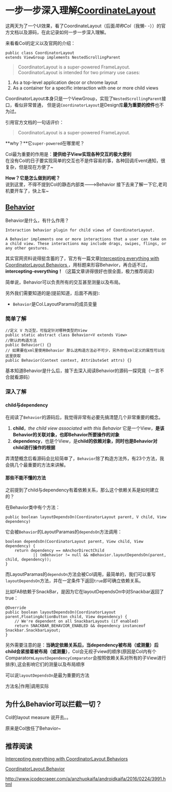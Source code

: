 # 一步一步深入理解[CoordinateLayout](https://developer.android.com/reference/android/support/design/widget/CoordinatorLayout.html)

这两天为了一个UI效果，看了CoordinateLayout（后面*简称Col*（我懒- -））的官方文档以及源码，在此记录如何一步一步深入理解。    

来看看Col的定义以及官网的介绍：  
```
public class CoordinatorLayout
extends ViewGroup implements NestedScrollingParent
```  

> CoordinatorLayout is a super-powered FrameLayout.
CoordinatorLayout is intended for two primary use cases:
1. As a top-level application decor or chrome layout
2. As a container for a specific interaction with one or more child views

CoordinatorLayout本身只是一个ViewGroup，实现了`NestedScrollingParent`接口，看似非常普通，
但是说`CoordinatorLayout`是Design库**最为重要的控件**也不为过。

引用官方文档的一句话评价：  
> CoordinatorLayout is a super-powered FrameLayout.


**why？**它`super-powered`在哪里呢？    

Col最为重要的作用是：**提供给子View实现各种交互的极大便利**  
在没有Col的日子要实现简单的交互也不是件容易的事，各种回调/Event通知，很复杂，但是现在方便了~  

 **How？它是怎么做到的呢？**    
说到这里，不得不提到Col的静态内部类--->Behavior
接下去来了解一下它,老司机要开车了，快上车~  

## [Behavior](https://developer.android.com/reference/android/support/design/widget/CoordinatorLayout.Behavior.html)  
Behavior是什么，有什么作用？

	Interaction behavior plugin for child views of CoordinatorLayout.

	A Behavior implements one or more interactions that a user can take on a child view. These interactions may include drags, swipes, flings, or any other gestures.

其实官网资料说得挺含蓄的了，官方有一篇文章[Intercepting everything with CoordinatorLayout Behaviors
](https://medium.com/google-developers/intercepting-everything-with-coordinatorlayout-behaviors-8c6adc140c26#.p1v2t3rxo)，用标题来形容Behavior，再合适不过，**intercepting-everything！**（这篇文章讲得很好也很全面，极力推荐阅读）  

简单说，Behavior可以负责所有的交互甚至测量以及布局。  

另外我们需要知道的是(提前知道，后面不再提):  

- `Behavior`是Col.LayoutParams的成员变量


### 简单了解
```
//定义 V 为泛型，可指定针对哪种类型的View
public static abstract class Behavior<V extends View>
//默认的构造方法
public Behavior() {}
// 如果要在xml里使用Behavior 那么这构造方法必不可少，另外你在xml定义的属性可以在这里获取
public Behavior(Context context, AttributeSet attrs) {}
```

基本知道Behavior是什么后，接下去深入阅读Behavior的源码一探究竟（一言不合就看源码）  

### 深入了解

#### child与dependency

在阅读了`Behavior`的源码后，我觉得非常有必要先搞清楚几个非常重要的概念。  

1. **child**，*the child view associated with this Behavior*
它是一个View，**是该Behavior的关联对象，也即Behavior所要操作的对象**    
2. **dependency**，也是个View，是**child的依赖对象，同时也是Behavior对child进行操作的根据**  

弄清楚概念后看源码会比较简单了，`Behavior`除了构造方法外，有23个方法，我会挑几个最重要的方法来讲解。  

#### 那些不能不懂的方法

之前提到了child与dependency有着依赖关系，那么这个依赖关系是如何建立的？  

在Behavior类中有个方法：  

```
public boolean layoutDependsOn(CoordinatorLayout parent, V child, View dependency)
```
它会被`Behavior`的LayoutParamas的`dependsOn`方法调用：

```
boolean dependsOn(CoordinatorLayout parent, View child, View dependency) {
    return dependency == mAnchorDirectChild
            || (mBehavior != null && mBehavior.layoutDependsOn(parent, child, dependency));
}
```

而LayoutParamas的`dependsOn`方法会被Col调用，最简单的，我们可以重写`layoutDependsOn`方法，并在一定条件下返回`true`即可确立依赖关系。  

比如FAB依赖于SnackBar，是因为它在layoutDependsOn中对Snackbar返回了true：    
```
@Override
public boolean layoutDependsOn(CoordinatorLayout parent,FloatingActionButton child, View dependency) {
    // We're dependent on all SnackbarLayouts (if enabled)
    return SNACKBAR_BEHAVIOR_ENABLED && dependency instanceof Snackbar.SnackbarLayout;
}
```


另外需要注意的是：**当确定依赖关系后，当dependency被布局（或测量）后child会紧接着被布局（或测量）**，Col会无视子view的顺序(原因是Col内有个Comparator`mLayoutDependencyComparator`会按照依赖关系对所有的子View进行排序),这会影响它们的测量以及布局顺序   

可以说`layoutDependsOn`是最为重要的方法  





方法名|作用|调用实际  




## 为什么Behavior可以拦截一切？
Col的layout measure 说开去。。

原来是Col放任了Behavior~

## 推荐阅读  
[Intercepting everything with CoordinatorLayout Behaviors
](https://medium.com/google-developers/intercepting-everything-with-coordinatorlayout-behaviors-8c6adc140c26#.p1v2t3rxo)  

[CoordinatorLayout.Behavior](https://developer.android.com/reference/android/support/design/widget/CoordinatorLayout.Behavior.html)  

<http://www.jcodecraeer.com/a/anzhuokaifa/androidkaifa/2016/0224/3991.html>
